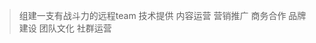 


> 组建一支有战斗力的远程team
> 技术提供
> 内容运营
> 营销推广
> 商务合作
> 品牌建设
> 团队文化
> 社群运营
<!--stackedit_data:
eyJoaXN0b3J5IjpbLTQ2MTQ1NjI4Nl19
-->